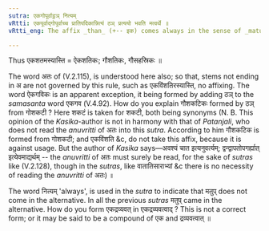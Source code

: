 ```yaml
---
sutra: एकगोपूर्वाट्ठञ् नित्यम्
vRtti: एकपूर्वाद्गोपूर्वाच्च प्रातिपदिकान्नित्यं ठञ् प्रत्ययो भवति मत्वर्थे ॥
vRtti_eng: The affix _than_ (+-- इक) comes always in the sense of _matup_, after a stem, which in composition is preceded by एक or गो ॥

---
```

Thus एकशतमस्यास्ति = ऐकशतिकः; गौशतिकः, गौसहस्रिकः ॥

The word अतः of (V.2.115), is understood here also; so that, stems not ending in अ are not governed by this rule, such as एकविंशतिरस्यास्ति, no affixing. The word ऐकगविकः is an apparent exception, it being formed by adding ठञ् to the _samasanta_ word एकगव (V.4.92). How do you explain गौशकटिकः formed by ठञ् from गोशकटी ? Here शकटं is taken for शकटी, both being synonyms (N. B. This opinion of the _Kasika_-author is not in harmony with that of _Patanjali_, who does not read the _anuvritti_ of अतः into this _sutra_. According to him गौशकटिक is formed from गोशकटी; and एकविंशति &c, do not take this affix, because it is against usage. But the author of _Kasika_ says—अवश्यं चात इत्यनुवर्त्यम्; द्वन्द्वापतोपगर्ह्यात् इत्येवमाद्यर्थम् -- the _anuvritti_ of अतः must surely be read, for the sake of _sutras_ like (V.2.128), though in the _sutras_, like वातातिसाराभ्यां &c there is no necessity of reading the _anuvritti_ of अतः) ॥

The word नित्यम् 'always', is used in the _sutra_ to indicate that मतुप् does not come in the alternative. In all the previous _sutras_ मतुप् came in the alternative. How do you form एकद्रव्यवत् in एकद्रव्यवत्वाद् ? This is not a correct form; or it may be said to be a compound of एक and द्रव्यवत्वात् ॥